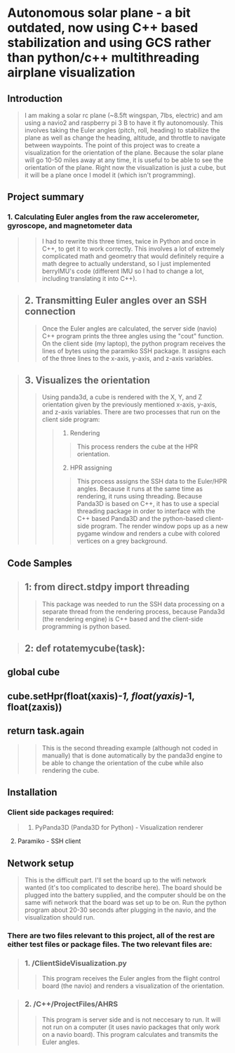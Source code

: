 # Autonomous solar plane - a bit outdated, now using C++ based stabilization and using GCS rather than python/c++ multithreading airplane visualization

## Introduction

> I am making a solar rc plane (~8.5ft wingspan, 7lbs, electric) and am using a navio2 and raspberry pi 3 B to have it fly autonomously. This involves taking the Euler angles (pitch, roll, heading) to stabilize the plane as well as change the heading, altitude, and throttle to navigate between waypoints. The point of this project was to create a visualization for the orientation of the plane. Because the solar plane will go 10-50 miles away at any time, it is useful to be able to see the orientation of the plane. Right now the visualization is just a cube, but it will be a plane once I model it (which isn't programming).

## Project summary
### 1. Calculating Euler angles from the raw accelerometer, gyroscope, and magnetometer data
>> I had to rewrite this three times, twice in Python and once in C++, to get it to work correctly. This involves a lot of extremely complicated math and geometry that would definitely require a math degree to actually understand, so I just implemented berryIMU's code (different IMU so I had to change a lot, including translating it into C++).

> ## 2. Transmitting Euler angles over an SSH connection
>> Once the Euler angles are calculated, the server side (navio) C++ program prints the three angles using the "cout" function. On the client side (my laptop), the python program receives the lines of bytes using the paramiko SSH package. It assigns each of the three lines to the x-axis, y-axis, and z-axis variables.

> ## 3. Visualizes the orientation
>> Using panda3d, a cube is rendered with the X, Y, and Z orientation given by the previously mentioned x-axis, y-axis, and z-axis variables. There are two processes that run on the client side program:
>>> 1. Rendering
>>>> This process renders the cube at the HPR orientation.
>>> 2. HPR assigning
>>>> This process assigns the SSH data to the Euler/HPR angles. Because it runs at the same time as rendering, it runs using threading. Because Panda3D is based on C++, it has to use a special threading package in order to interface with the C++ based Panda3D and the python-based client-side program. The render window pops up as a new pygame window and renders a cube with colored vertices on a grey background.

## Code Samples

> ## 1: from direct.stdpy import threading
>> This package was needed to run the SSH data processing on a separate thread from the rendering process, because Panda3d (the rendering engine) is C++ based and the client-side programming is python based.


> ## 2: def rotatemycube(task):
  ##   global cube
  ##   cube.setHpr(float(xaxis)*-1, float(yaxis)*-1, float(zaxis))
  ##   return task.again
>> This is the second threading example (although not coded in manually) that is done automatically by the panda3d engine to be able to change the orientation of the cube while also rendering the cube.

## Installation

### Client side packages required:
> 1. PyPanda3D (Panda3D for Python) - Visualization renderer
2. Paramiko - SSH client


## Network setup
> This is the difficult part. I'll set the board up to the wifi network wanted (it's too complicated to describe here). The board should be plugged into the battery supplied, and the computer should be on the same wifi network that the board was set up to be on. Run the python program about 20-30 seconds after plugging in the navio, and the visualization should run.

### There are two files relevant to this project, all of the rest are either test files or package files. The two relevant files are:
> ### 1. /ClientSideVisualization.py
>> This program receives the Euler angles from the flight control board (the navio) and renders a visualization of the orientation.

> ### 2. /C++/ProjectFiles/AHRS
>> This program is server side and is not neccesary to run. It will not run on a computer (it uses navio packages that only work on a navio board). This program calculates and transmits the Euler angles.
